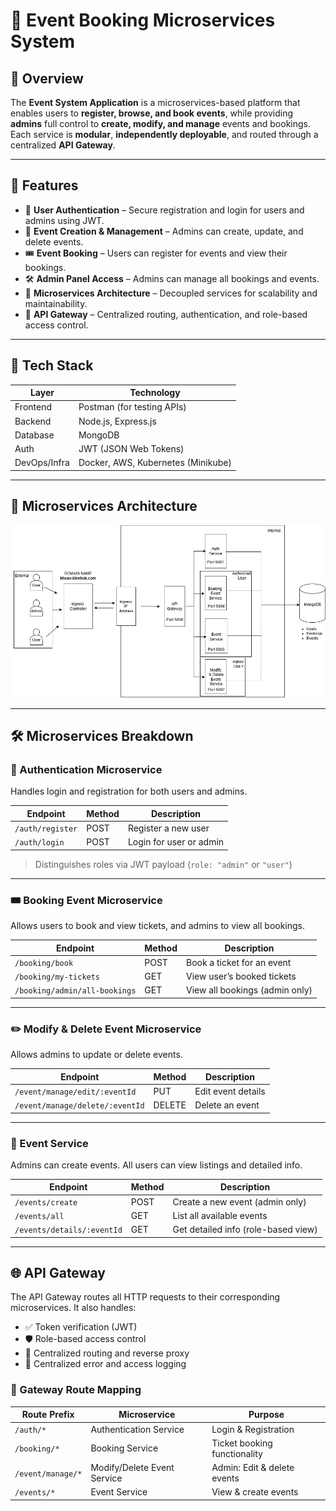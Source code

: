 # 🎫 Event Booking Microservices System

## 📘 Overview

The **Event System Application** is a microservices-based platform that enables users to **register, browse, and book events**, while providing **admins** full control to **create, modify, and manage** events and bookings. Each service is **modular**, **independently deployable**, and routed through a centralized **API Gateway**.

---

## 🚀 Features

- 🔐 **User Authentication** – Secure registration and login for users and admins using JWT.
- 📅 **Event Creation & Management** – Admins can create, update, and delete events.
- 🎟️ **Event Booking** – Users can register for events and view their bookings.
- 🛠️ **Admin Panel Access** – Admins can manage all bookings and events.
- 📡 **Microservices Architecture** – Decoupled services for scalability and maintainability.
- 🔄 **API Gateway** – Centralized routing, authentication, and role-based access control.

---

## 🧰 Tech Stack

| Layer         | Technology                            |
|---------------|----------------------------------------|
| Frontend      | Postman (for testing APIs)             |
| Backend       | Node.js, Express.js                    |
| Database      | MongoDB                                |
| Auth          | JWT (JSON Web Tokens)                  |
| DevOps/Infra  | Docker, AWS, Kubernetes (Minikube)     |

---
## 🧱 Microservices Architecture

![Microservices Architecture Diagram](/images/Diagram.png)

---

## 🛠️ Microservices Breakdown

### 🔐 Authentication Microservice

Handles login and registration for both users and admins.

| Endpoint         | Method | Description               |
|------------------|--------|---------------------------|
| `/auth/register` | POST   | Register a new user       |
| `/auth/login`    | POST   | Login for user or admin   |

> Distinguishes roles via JWT payload (`role: "admin"` or `"user"`)

---

### 🎟️ Booking Event Microservice

Allows users to book and view tickets, and admins to view all bookings.

| Endpoint                      | Method | Description                    |
|-------------------------------|--------|--------------------------------|
| `/booking/book`               | POST   | Book a ticket for an event     |
| `/booking/my-tickets`         | GET    | View user’s booked tickets     |
| `/booking/admin/all-bookings` | GET    | View all bookings (admin only) |

---

### ✏️ Modify & Delete Event Microservice

Allows admins to update or delete events.

| Endpoint                          | Method | Description         |
|-----------------------------------|--------|---------------------|
| `/event/manage/edit/:eventId`     | PUT    | Edit event details  |
| `/event/manage/delete/:eventId`   | DELETE | Delete an event     |

---

### 📢 Event Service

Admins can create events. All users can view listings and detailed info.

| Endpoint                       | Method | Description                           |
|--------------------------------|--------|---------------------------------------|
| `/events/create`               | POST   | Create a new event (admin only)       |
| `/events/all`                  | GET    | List all available events             |
| `/events/details/:eventId`     | GET    | Get detailed info (role-based view)   |

---

## 🌐 API Gateway

The API Gateway routes all HTTP requests to their corresponding microservices. It also handles:

- ✅ Token verification (JWT)
- 🛡️ Role-based access control
- 🔄 Centralized routing and reverse proxy
- 🚧 Centralized error and access logging

### 🔁 Gateway Route Mapping

| Route Prefix        | Microservice                  | Purpose                       |
|---------------------|-------------------------------|-------------------------------|
| `/auth/*`           | Authentication Service        | Login & Registration          |
| `/booking/*`        | Booking Service               | Ticket booking functionality  |
| `/event/manage/*`   | Modify/Delete Event Service   | Admin: Edit & delete events   |
| `/events/*`         | Event Service                 | View & create events          |
